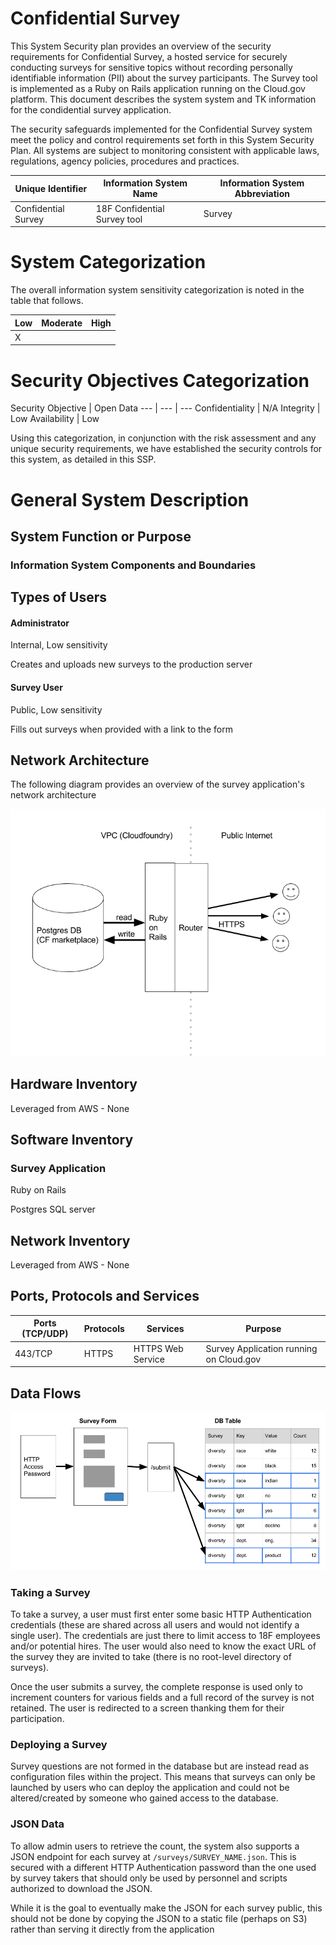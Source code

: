 # Confidential Survey

This System Security plan provides an overview of the security requirements for Confidential Survey, a hosted service for securely conducting surveys for sensitive topics without recording personally identifiable information (PII) about the survey participants. The Survey tool is implemented as a Ruby on Rails application running on the Cloud.gov platform. This document describes the system system and TK information for the condidential survey application.

The security safeguards implemented for the Confidential Survey system meet the policy and control requirements set forth in this System Security Plan.  All systems are subject to monitoring consistent with applicable laws, regulations, agency policies, procedures and practices.

Unique Identifier | Information System Name | Information System Abbreviation
--- | --- | ---
Confidential Survey | 18F Confidential Survey tool | Survey

# System Categorization
The overall information system sensitivity categorization is noted in the table that follows.

Low | Moderate | High
--- | --- | ---
X | |

# Security Objectives Categorization
Security Objective | Open Data
--- | --- | ---
Confidentiality | N/A
Integrity | Low
Availability | Low

Using this categorization, in conjunction with the risk assessment and any unique security requirements, we have established the security controls for this system, as detailed in this SSP.

# General System Description

## System Function or Purpose

### Information System Components and Boundaries

## Types of Users

#### Administrator
Internal, Low sensitivity

Creates and uploads new surveys to the production server

#### Survey User
Public, Low sensitivity

Fills out surveys when provided with a link to the form

## Network Architecture

The following diagram provides an overview of the survey application's network architecture

![Survey System Architecture](confidential-survey-system-architecture.png)

## Hardware Inventory
Leveraged from AWS - None

## Software Inventory

### Survey Application
Ruby on Rails

Postgres SQL server

## Network Inventory
Leveraged from AWS - None

## Ports, Protocols and Services

Ports (TCP/UDP) |	Protocols |	Services |	Purpose
--- | --- | --- | ---
443/TCP |	HTTPS |	HTTPS Web Service |	Survey Application running on Cloud.gov	 |

## Data Flows

![Survey System Architecture](confidential-survey-data-flow.png)

### Taking a Survey
To take a survey, a user must first enter some basic HTTP Authentication credentials (these are shared across all users and would not identify a single user). The credentials are just there to limit access to 18F employees and/or potential hires. The user would also need to know the exact URL of the survey they are invited to take (there is no root-level directory of surveys).

Once the user submits a survey, the complete response is used only to increment counters for various fields and a full record of the survey is not retained. The user is redirected to a screen thanking them for their participation.

### Deploying a Survey
Survey questions are not formed in the database but are instead read as configuration files within the project. This means that surveys can only be launched by users who can deploy the application and could not be altered/created by someone who gained access to the database.

### JSON Data
To allow admin users to retrieve the count, the system also supports a JSON endpoint for each survey at `/surveys/SURVEY_NAME.json`. This is secured with a different HTTP Authentication password than the one used by survey takers that should only be used by personnel and scripts authorized to download the JSON.

While it is the goal to eventually make the JSON for each survey public, this should not be done by copying the JSON to a static file (perhaps on S3) rather than serving it directly from the application
